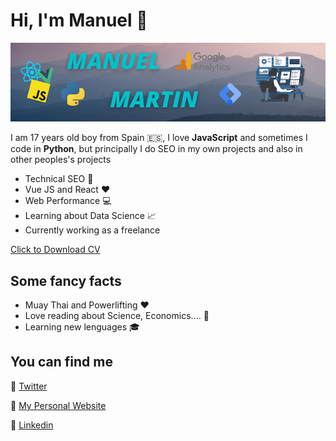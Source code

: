 # Hi, I'm Manuel :punch:

![Manuel Presentacion](./manu.jpg)

I am 17 years old boy from Spain :es:, I love **JavaScript** and sometimes I code in **Python**, but principally I do SEO in my own projects and also in other peoples's projects

- Technical SEO :hammer:
- Vue JS and React :hearts:
- Web Performance :computer:
- Learning about Data Science :chart_with_upwards_trend:
- Currently working as a freelance

<a href="./manu-cv.pdf" download>Click to Download CV</a>

## Some fancy facts

- Muay Thai and Powerlifting :hearts:
- Love reading about Science, Economics.... :blue_book:
- Learning new lenguages :mortar_board:

## You can find me

:link: [Twitter](https://twitter.com/Manu_200476)

:link: [My Personal Website](https://manuelmartin.me/)

:link: [Linkedin](https://www.linkedin.com/in/manudev200476/)


